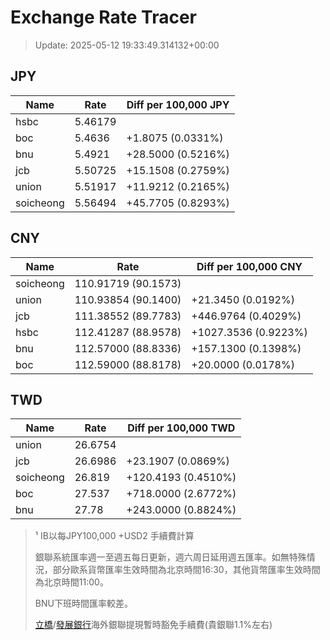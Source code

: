 # Exchange Rate Tracer

> Update: 2025-05-12 19:33:49.314132+00:00

## JPY

| Name      |    Rate | Diff per 100,000 JPY   |
|-----------|---------|------------------------|
| hsbc      | 5.46179 |                        |
| boc       | 5.4636  | +1.8075 (0.0331%)      |
| bnu       | 5.4921  | +28.5000 (0.5216%)     |
| jcb       | 5.50725 | +15.1508 (0.2759%)     |
| union     | 5.51917 | +11.9212 (0.2165%)     |
| soicheong | 5.56494 | +45.7705 (0.8293%)     |

## CNY

| Name      | Rate                | Diff per 100,000 CNY   |
|-----------|---------------------|------------------------|
| soicheong | 110.91719	(90.1573) |                        |
| union     | 110.93854	(90.1400) | +21.3450 (0.0192%)     |
| jcb       | 111.38552	(89.7783) | +446.9764 (0.4029%)    |
| hsbc      | 112.41287	(88.9578) | +1027.3536 (0.9223%)   |
| bnu       | 112.57000	(88.8336) | +157.1300 (0.1398%)    |
| boc       | 112.59000	(88.8178) | +20.0000 (0.0178%)     |

## TWD

| Name      |    Rate | Diff per 100,000 TWD   |
|-----------|---------|------------------------|
| union     | 26.6754 |                        |
| jcb       | 26.6986 | +23.1907 (0.0869%)     |
| soicheong | 26.819  | +120.4193 (0.4510%)    |
| boc       | 27.537  | +718.0000 (2.6772%)    |
| bnu       | 27.78   | +243.0000 (0.8824%)    |


> ¹ IB以每JPY100,000 +USD2 手續費計算
>
> 銀聯系統匯率週一至週五每日更新，週六周日延用週五匯率。如無特殊情況，部分歐系貨幣匯率生效時間為北京時間16:30，其他貨幣匯率生效時間為北京時間11:00。
>
> BNU下班時間匯率較差。
>
> [立橋](https://www.wlbank.com.mo/uploads/ueditor/file/20181211/1544536513900230.pdf)/[發展銀行](https://www.mdb.com.mo/Service_Charges_20230728.pdf)海外銀聯提現暫時豁免手續費(貴銀聯1.1%左右)

